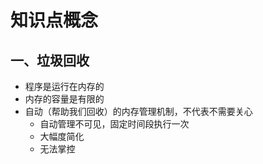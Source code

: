 # 知识点概念

## 一、垃圾回收

* 程序是运行在内存的
* 内存的容量是有限的
* 自动（帮助我们回收）的内存管理机制，不代表不需要关心
    - 自动管理不可见，固定时间段执行一次
    - 大幅度简化
    - 无法掌控